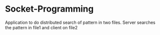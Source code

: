 # Socket-Programming
Application to do distributed search of pattern in two files. Server searches the pattern in file1 and client on file2
